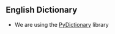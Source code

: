 ## English Dictionary
- We are using the [PyDictionary](https://pypi.org/project/PyDictionary/) library